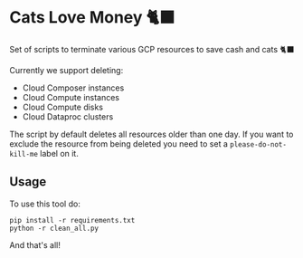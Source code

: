# Cats Love Money 🐈‍⬛
Set of scripts to terminate various GCP resources to save cash and cats 🐈‍⬛

Currently we support deleting:
- Cloud Composer instances
- Cloud Compute instances
- Cloud Compute disks
- Cloud Dataproc clusters

The script by default deletes all resources older than one day.
If you want to exclude the resource from being deleted you need to set
a `please-do-not-kill-me` label on it.

## Usage

To use this tool do:
```
pip install -r requirements.txt
python -r clean_all.py
```

And that's all!
